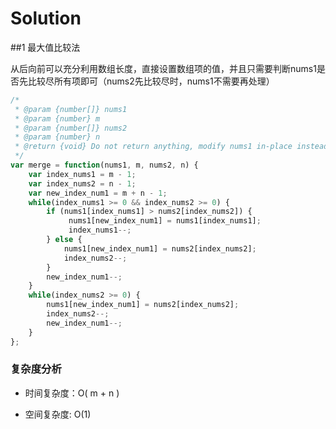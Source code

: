 # Solution

##1 最大值比较法

从后向前可以充分利用数组长度，直接设置数组项的值，并且只需要判断nums1是否先比较尽所有项即可（nums2先比较尽时，nums1不需要再处理）

```js
/*
 * @param {number[]} nums1
 * @param {number} m
 * @param {number[]} nums2
 * @param {number} n
 * @return {void} Do not return anything, modify nums1 in-place instead.
 */
var merge = function(nums1, m, nums2, n) {
    var index_nums1 = m - 1;
    var index_nums2 = n - 1;
    var new_index_num1 = m + n - 1;
    while(index_nums1 >= 0 && index_nums2 >= 0) {
        if (nums1[index_nums1] > nums2[index_nums2]) {
             nums1[new_index_num1] = nums1[index_nums1];
             index_nums1--;
        } else {
            nums1[new_index_num1] = nums2[index_nums2];
            index_nums2--;
        }
        new_index_num1--;
    }
    while(index_nums2 >= 0) {
        nums1[new_index_num1] = nums2[index_nums2];
        index_nums2--;
        new_index_num1--;
    }
};
```
### 复杂度分析

* 时间复杂度：O( m + n )
  
* 空间复杂度: O(1)


